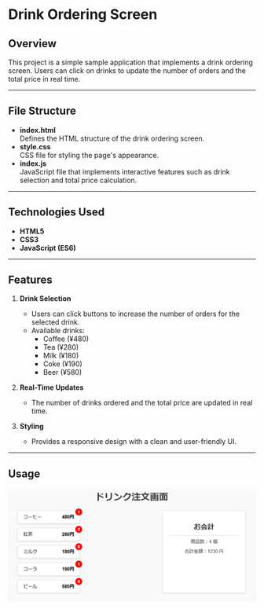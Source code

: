 # Drink Ordering Screen

## Overview
This project is a simple sample application that implements a drink ordering screen. Users can click on drinks to update the number of orders and the total price in real time.

---

## File Structure
- **index.html**  
  Defines the HTML structure of the drink ordering screen.
- **style.css**  
  CSS file for styling the page's appearance.
- **index.js**  
  JavaScript file that implements interactive features such as drink selection and total price calculation.

---

## Technologies Used
- **HTML5**
- **CSS3**
- **JavaScript (ES6)**

---

## Features
1. **Drink Selection**
   - Users can click buttons to increase the number of orders for the selected drink.
   - Available drinks:
     - Coffee (¥480)
     - Tea (¥280)
     - Milk (¥180)
     - Coke (¥190)
     - Beer (¥580)

2. **Real-Time Updates**
   - The number of drinks ordered and the total price are updated in real time.

3. **Styling**
   - Provides a responsive design with a clean and user-friendly UI.

---

## Usage
![Drink Ordering Screen](./assets/Usage.png)